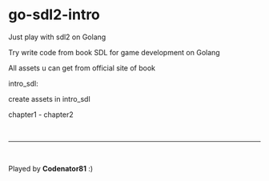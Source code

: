 # go-sdl2-intro
Just play with sdl2 on Golang

<p>Try write code from book SDL for game development on Golang</p>

<p>All assets u can get from official site of book</p>

intro_sdl: 
<p>create assets in intro_sdl</p>

chapter1 - chapter2

<br>

<hr>

<br>

Played by <strong>Codenator81</strong> :)

<br>
<br>
